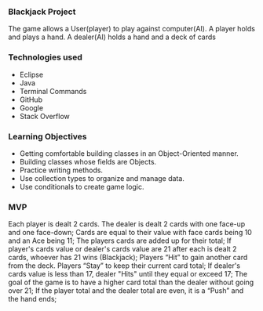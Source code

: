 ### Blackjack Project
The game allows a User(player) to play against computer(AI). A player holds and plays a hand. A dealer(AI) holds a hand and a deck of cards

### Technologies used
- Eclipse
- Java
- Terminal Commands
- GitHub
- Google
- Stack Overflow

### Learning Objectives
- Getting comfortable building classes in an Object-Oriented manner.
- Building classes whose fields are Objects.
- Practice writing methods.
- Use collection types to organize and manage data.
- Use conditionals to create game logic.

### MVP
Each player is dealt 2 cards. The dealer is dealt 2 cards with one face-up and one face-down;
Cards are equal to their value with face cards being 10 and an Ace being 11;
The players cards are added up for their total;
If player's cards value or dealer's cards value are 21 after each is dealt 2 cards, whoever has 21 wins (Blackjack);
Players “Hit” to gain another card from the deck. Players “Stay” to keep their current card total;
If dealer's cards value is less than 17, dealer "Hits" until they equal or exceed 17;
The goal of the game is to have a higher card total than the dealer without going over 21;
If the player total and the dealer total are even, it is a “Push” and the hand ends;
